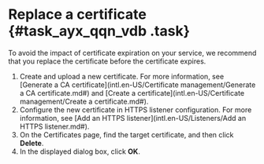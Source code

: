 # Replace a certificate {#task_ayx_qqn_vdb .task}

To avoid the impact of certificate expiration on your service, we recommend that you replace the certificate before the certificate expires.

1.  Create and upload a new certificate. For more information, see [Generate a CA certificate](intl.en-US/Certificate management/Generate a CA certificate.md#) and [Create a certificate](intl.en-US/Certificate management/Create a certificate.md#).
2.  Configure the new certificate in HTTPS listener configuration. For more information, see [Add an HTTPS listener](intl.en-US/Listeners/Add an HTTPS listener.md#).
3.  On the Certificates page, find the target certificate, and then click **Delete**.
4.  In the displayed dialog box, click **OK**.

